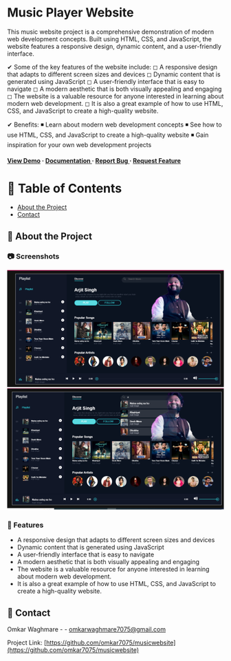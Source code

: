 <div >

<h1>Music Player Website</h1>
<p>This music website project is a comprehensive demonstration of modern web development concepts. Built using HTML, CSS, and JavaScript, the website features a responsive design, dynamic content, and a user-friendly interface.
  
  ✔ Some of the key features of the website include:
  ◻ A responsive design that adapts to different screen sizes and devices 
  ◻ Dynamic content that is generated using JavaScript 
  ◻ A user-friendly interface that is easy to navigate 
  ◻ A modern aesthetic that is both visually appealing and engaging 
  ◻ The website is a valuable resource for anyone interested in learning about modern web development. 
  ◻ It is also a great example of how to use HTML, CSS, and JavaScript to create a high-quality website.
  
  ✔ Benefits: 
  ◾ Learn about modern web development concepts 
  ◾ See how to use HTML, CSS, and JavaScript to create a high-quality website 
  ◾ Gain inspiration for your own web development projects</p>

<h4> <a href=https://omkar7075.github.io/musicwebsite/index.html>View Demo</a> <span> · </span> <a href="https://github.com/omkar7075/musicwebsite/blob/master/README.md"> Documentation </a> <span> · </span> <a href="https://github.com/omkar7075/musicwebsite/issues"> Report Bug </a> <span> · </span> <a href="https://github.com/omkar7075/musicwebsite/issues"> Request Feature </a> </h4>


</div>

# :notebook_with_decorative_cover: Table of Contents

- [About the Project](#star2-about-the-project)
- [Contact](#handshake-contact)


## :star2: About the Project

### :camera: Screenshots

<div align="center"> <a href="https://omkar7075.github.io/musicwebsite/index.html"><img src="https://github.com/omkar7075/musicwebsite/blob/master/image/index.png" alt='image' width='800'/></a> </div>
<div align="center"> <a href="https://omkar7075.github.io/musicwebsite/index.html"><img src="https://github.com/omkar7075/musicwebsite/blob/master/image/inde2.png" alt='image' width='800'/></a> </div>



### :dart: Features

- A responsive design that adapts to different screen sizes and devices
- Dynamic content that is generated using JavaScript
- A user-friendly interface that is easy to navigate
- A modern aesthetic that is both visually appealing and engaging
- The website is a valuable resource for anyone interested in learning about modern web development.
- It is also a great example of how to use HTML, CSS, and JavaScript to create a high-quality website.


## :handshake: Contact

Omkar Waghmare - - omkarwaghmare7075@gmail.com

Project Link: [https://github.com/omkar7075/musicwebsite](https://github.com/omkar7075/musicwebsite)
